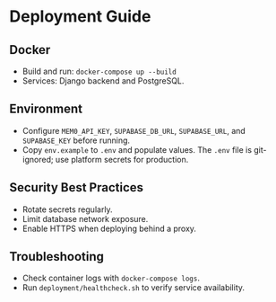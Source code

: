 # Deployment Guide

## Docker
- Build and run: `docker-compose up --build`
- Services: Django backend and PostgreSQL.

## Environment
- Configure `MEM0_API_KEY`, `SUPABASE_DB_URL`, `SUPABASE_URL`, and `SUPABASE_KEY` before running.
- Copy `env.example` to `.env` and populate values. The `.env` file is git-ignored; use platform secrets for production.

## Security Best Practices
- Rotate secrets regularly.
- Limit database network exposure.
- Enable HTTPS when deploying behind a proxy.

## Troubleshooting
- Check container logs with `docker-compose logs`.
- Run `deployment/healthcheck.sh` to verify service availability.
